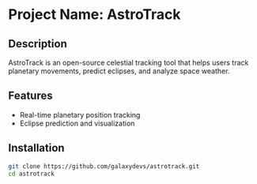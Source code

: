 # Project Name: AstroTrack  

## Description  
AstroTrack is an open-source celestial tracking tool that helps users track planetary movements, predict eclipses, and analyze space weather.  

## Features  
- Real-time planetary position tracking  
- Eclipse prediction and visualization  

## Installation  
```bash
git clone https://github.com/galaxydevs/astrotrack.git  
cd astrotrack  
